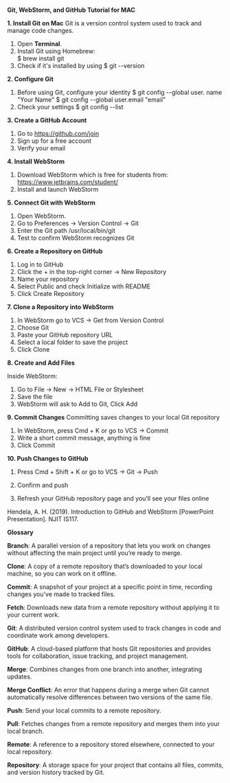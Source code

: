 **Git, WebStorm, and GitHub Tutorial for MAC**

**1. Install Git on Mac**
Git is a version control system used to track and manage code changes.  

   1. Open **Terminal**.  
   2. Install Git using Homebrew:  
      $ brew install git
   3. Check if it's installed by using
      $ git --version

**2. Configure Git**

  1. Before using Git, configure your identity
      $ git config --global user. name "Your Name"
      $ git config --global user.email "email"
  2. Check your settings
      $ git config --list

**3. Create a GitHub Account**

  1. Go to https://github.com/join
  2. Sign up for a free account
  3. Verify your email

**4. Install WebStorm**

  1. Download WebStorm which is free for students from: https://www.jetbrains.com/student/
  2. Install and launch WebStorm

**5. Connect Git with WebStorm**

  1. Open WebStorm.
  2. Go to Preferences -> Version Control -> Git
  3. Enter the Git path /usr/local/bin/git
  4. Test to confirm WebStorm recognizes Git
  
**6. Create a Repository on GitHub**

  1. Log in to GitHub
  2. Click the + in the top-right corner -> New Repository
  3. Name your repository
  4. Select Public and check Initialize with README
  5. Click Create Repository

**7. Clone a Repository into WebStorm**

  1. In WebStorm go to VCS -> Get from Version Control
  2. Choose Git
  3. Paste your GitHub repository URL
  4. Select a local folder to save the project
  5. Click Clone

**8. Create and Add Files**

Inside WebStorm:
  1. Go to File -> New -> HTML File or Stylesheet
  2. Save the file
  3. WebStorm will ask to Add to Git, Click Add

**9. Commit Changes**
Committing saves changes to your local Git repository

  1. In WebStorm, press Cmd + K or go to VCS -> Commit
  2. Write a short commit message, anything is fine
  3. Click Commit

**10. Push Changes to GitHub**

  1. Press Cmd + Shift + K or go to VCS -> Git -> Push

  2. Confirm and push

  3. Refresh your GitHub repository page and you’ll see your files online

Hendela, A. H. (2019). Introduction to GitHub and WebStorm [PowerPoint Presentation]. NJIT IS117.

**Glossary**

**Branch**: A parallel version of a repository that lets you work on changes without affecting the main project until you’re ready to merge.

**Clone**: A copy of a remote repository that’s downloaded to your local machine, so you can work on it offline.

**Commit**: A snapshot of your project at a specific point in time, recording changes you’ve made to tracked files.

**Fetch**: Downloads new data from a remote repository without applying it to your current work.

**Git**: A distributed version control system used to track changes in code and coordinate work among developers.

**GitHub**: A cloud-based platform that hosts Git repositories and provides tools for collaboration, issue tracking, and project management.

**Merge**: Combines changes from one branch into another, integrating updates.

**Merge Conflict**: An error that happens during a merge when Git cannot automatically resolve differences between two versions of the same file.

**Push**: Send your local commits to a remote repository.

**Pull**: Fetches changes from a remote repository and merges them into your local branch.

**Remote**: A reference to a repository stored elsewhere, connected to your local repository.

**Repository**: A storage space for your project that contains all files, commits, and version history tracked by Git.
